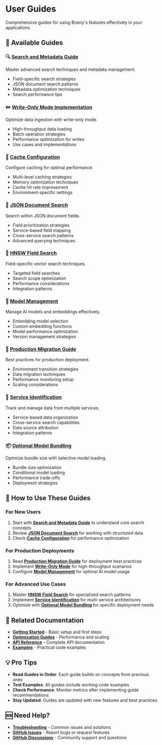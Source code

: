 # User Guides

Comprehensive guides for using Brainy's features effectively in your applications.

## 📖 Available Guides

### 🔍 [Search and Metadata Guide](SEARCH_AND_METADATA_GUIDE.md)
Master advanced search techniques and metadata management.

- Field-specific search strategies
- JSON document search patterns
- Metadata optimization techniques
- Search performance tips

### ✏️ [Write-Only Mode Implementation](WRITEONLY_MODE_IMPLEMENTATION.md)
Optimize data ingestion with write-only mode.

- High-throughput data loading
- Batch operation strategies
- Performance optimization for writes
- Use cases and implementations

### 💾 [Cache Configuration](../guides/cache-configuration.md)
Configure caching for optimal performance.

- Multi-level caching strategies
- Memory optimization techniques
- Cache hit rate improvement
- Environment-specific settings

### 📄 [JSON Document Search](../guides/json-document-search.md)
Search within JSON document fields.

- Field prioritization strategies
- Service-based field mapping
- Cross-service search patterns
- Advanced querying techniques

### 🎯 [HNSW Field Search](../guides/hnsw-field-search.md)
Field-specific vector search techniques.

- Targeted field searches
- Search scope optimization
- Performance considerations
- Integration patterns

### 🤖 [Model Management](../guides/model-management.md)
Manage AI models and embeddings effectively.

- Embedding model selection
- Custom embedding functions
- Model performance optimization
- Version management strategies

### 🚀 [Production Migration Guide](../guides/production-migration-guide.md)
Best practices for production deployment.

- Environment transition strategies
- Data migration techniques
- Performance monitoring setup
- Scaling considerations

### 🔌 [Service Identification](../guides/service-identification.md)
Track and manage data from multiple services.

- Service-based data organization
- Cross-service search capabilities
- Data source attribution
- Integration patterns

### 📦 [Optional Model Bundling](../guides/optional-model-bundling.md)
Optimize bundle size with selective model loading.

- Bundle size optimization
- Conditional model loading
- Performance trade-offs
- Deployment strategies

## 🎯 How to Use These Guides

### For New Users
1. Start with **[Search and Metadata Guide](SEARCH_AND_METADATA_GUIDE.md)** to understand core search concepts
2. Review **[JSON Document Search](../guides/json-document-search.md)** for working with structured data
3. Check **[Cache Configuration](../guides/cache-configuration.md)** for performance optimization

### For Production Deployments
1. Read **[Production Migration Guide](../guides/production-migration-guide.md)** for deployment best practices
2. Implement **[Write-Only Mode](WRITEONLY_MODE_IMPLEMENTATION.md)** for high-throughput scenarios
3. Configure **[Model Management](../guides/model-management.md)** for optimal AI model usage

### For Advanced Use Cases
1. Master **[HNSW Field Search](../guides/hnsw-field-search.md)** for specialized search patterns
2. Implement **[Service Identification](../guides/service-identification.md)** for multi-service architectures
3. Optimize with **[Optional Model Bundling](../guides/optional-model-bundling.md)** for specific deployment needs

## 🔗 Related Documentation

- **[Getting Started](../getting-started/)** - Basic setup and first steps
- **[Optimization Guides](../optimization-guides/)** - Performance and scaling
- **[API Reference](../api-reference/)** - Complete API documentation
- **[Examples](../examples/)** - Practical code examples

## 💡 Pro Tips

- **Read Guides in Order**: Each guide builds on concepts from previous ones
- **Test Examples**: All guides include working code examples
- **Check Performance**: Monitor metrics after implementing guide recommendations
- **Stay Updated**: Guides are updated with new features and best practices

## 🆘 Need Help?

- **[Troubleshooting](../troubleshooting/)** - Common issues and solutions
- **[GitHub Issues](https://github.com/soulcraft-research/brainy/issues)** - Report bugs or request features
- **[GitHub Discussions](https://github.com/soulcraft-research/brainy/discussions)** - Community support and questions